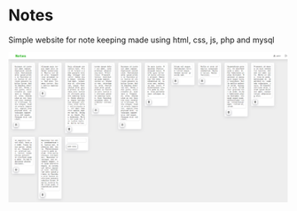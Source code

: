 # Notes

Simple website for note keeping made using html, css, js, php and mysql


![Notes](/Images/README/localhost_StickyNotes_notes.php.png)
